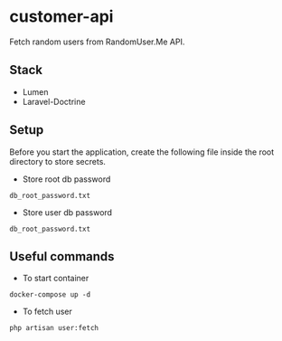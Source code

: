 # customer-api
Fetch random users from RandomUser.Me API.

## Stack
- Lumen
- Laravel-Doctrine

## Setup
Before you start the application, create the following file inside the root directory to store secrets.
- Store root db password
```
db_root_password.txt
```
- Store user db password
```
db_root_password.txt
```

## Useful commands

- To start container
```
docker-compose up -d
```

- To fetch user
```
php artisan user:fetch
```
